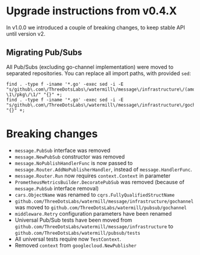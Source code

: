 # Upgrade instructions from v0.4.X

In v1.0.0 we introduced a couple of breaking changes, to keep stable API until version v2.

## Migrating Pub/Subs

All Pub/Subs (excluding go-channel implementation) were moved to separated repositories.
You can replace all import paths, with provided `sed`:

	find . -type f -iname '*.go' -exec sed -i -E "s/github\.com\/ThreeDotsLabs\/watermill\/message\/infrastructure\/(amqp|googlecloud|http|io|kafka|nats|sql)/github.com\/ThreeDotsLabs\/watermill-\1\/pkg\/\1/" "{}" +;
	find . -type f -iname '*.go' -exec sed -i -E "s/github\.com\/ThreeDotsLabs\/watermill\/message\/infrastructure\/gochannel/github\.com\/ThreeDotsLabs\/watermill\/pubsub\/gochannel/" "{}" +;

# Breaking changes
- `message.PubSub` interface was removed
- `message.NewPubSub` constructor was removed
- `message.NoPublishHandlerFunc` is now passed to `message.Router.AddNoPublisherHandler`, instead of `message.HandlerFunc`.
- `message.Router.Run` now requires `context.Context` in parameter
- `PrometheusMetricsBuilder.DecoratePubSub` was removed (because of `message.PubSub` interface removal)
- `cars.ObjectName` was renamed to `cqrs.FullyQualifiedStructName`
- `github.com/ThreeDotsLabs/watermill/message/infrastructure/gochannel` was moved to `github.com/ThreeDotsLabs/watermill/pubsub/gochannel`
- `middleware.Retry` configuration parameters have been renamed
- Universal Pub/Sub tests have been moved from `github.com/ThreeDotsLabs/watermill/message/infrastructure` to `github.com/ThreeDotsLabs/watermill/pubsub/tests`
- All universal tests require now `TestContext`.
- Removed `context` from `googlecloud.NewPublisher`
